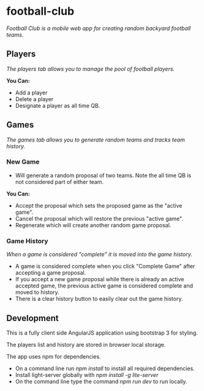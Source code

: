 # football-club
*Football Club is a mobile web app for creating random backyard football teams.*

## Players
*The players tab allows you to manage the pool of football players.*

**You Can:**
* Add a player
* Delete a player
* Designate a player as all time QB.

## Games
*The games tab allows you to generate random teams and tracks team history.*
### New Game 
* Will generate a random proposal of two teams. Note the all time QB is not considered part of either team.

**You Can:**
* Accept the proposal which sets the proposed game as the "active game".
* Cancel the proposal which will restore the previous "active game".
* Regenerate which will create another random game proposal. 

### Game History
*When a game is considered "complete" it is moved into the game history.*
* A game is considered complete when you click "Complete Game" after accepting a game proposal.
* If you accept a new game proposal while there is already an active accepted game, the previous active game is considered complete and moved to history.
* There is a clear history button to easily clear out the game history.

## Development
This is a fully client side AngularJS application using bootstrap 3 for styling.

The players list and history are stored in browser local storage.

The app uses npm for dependencies.
* On a command line run *npm install* to install all required dependencies.
* Install light-server globally with *npm install -g lite-server*
* On the command line type the command *npm run dev* to run locally.
